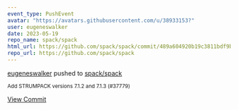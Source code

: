 ```yaml
---
event_type: PushEvent
avatar: "https://avatars.githubusercontent.com/u/38933153?"
user: eugeneswalker
date: 2023-05-19
repo_name: spack/spack
html_url: https://github.com/spack/spack/commit/489a604920b19c3811bdf9b080fcca3830622c1b
repo_url: https://github.com/spack/spack
---
```


<a href='https://github.com/eugeneswalker' target='_blank'>eugeneswalker</a> pushed to <a href='https://github.com/spack/spack' target='_blank'>spack/spack</a>

<small>Add STRUMPACK versions 7.1.2 and 7.1.3 (#37779)</small>

<a href='https://github.com/spack/spack/commit/489a604920b19c3811bdf9b080fcca3830622c1b' target='_blank'>View Commit</a>